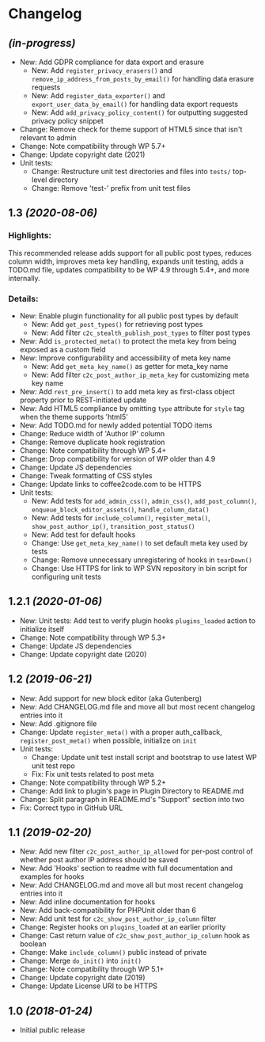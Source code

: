 # Changelog

## _(in-progress)_
* New: Add GDPR compliance for data export and erasure
  * New: Add `register_privacy_erasers()` and `remove_ip_address_from_posts_by_email()` for handling data erasure requests
  * New: Add `register_data_exporter()` and `export_user_data_by_email()` for handling data export requests
  * New: Add `add_privacy_policy_content()` for outputting suggested privacy policy snippet
* Change: Remove check for theme support of HTML5 since that isn't relevant to admin
* Change: Note compatibility through WP 5.7+
* Change: Update copyright date (2021)
* Unit tests:
    * Change: Restructure unit test directories and files into `tests/` top-level directory
    * Change: Remove 'test-' prefix from unit test files

## 1.3 _(2020-08-06)_

### Highlights:

This recommended release adds support for all public post types, reduces column width, improves meta key handling, expands unit testing, adds a TODO.md file, updates compatibility to be WP 4.9 through 5.4+, and more internally.

### Details:

* New: Enable plugin functionality for all public post types by default
    * New: Add `get_post_types()` for retrieving post types
    * New: Add filter `c2c_stealth_publish_post_types` to filter post types
* New: Add `is_protected_meta()` to protect the meta key from being exposed as a custom field
* New: Improve configurability and accessibility of meta key name
  * New: Add `get_meta_key_name()` as getter for meta_key name
  * New: Add filter `c2c_post_author_ip_meta_key` for customizing meta key name
* New: Add `rest_pre_insert()` to add meta key as first-class object property prior to REST-initiated update
* New: Add HTML5 compliance by omitting `type` attribute for `style` tag when the theme supports 'html5'
* New: Add TODO.md for newly added potential TODO items
* Change: Reduce width of 'Author IP' column
* Change: Remove duplicate hook registration
* Change: Note compatibility through WP 5.4+
* Change: Drop compatibility for version of WP older than 4.9
* Change: Update JS dependencies
* Change: Tweak formatting of CSS styles
* Change: Update links to coffee2code.com to be HTTPS
* Unit tests:
    * New: Add tests for `add_admin_css()`, `admin_css()`, `add_post_column()`, `enqueue_block_editor_assets()`, `handle_column_data()`
    * New: Add tests for `include_column()`, `register_meta()`, `show_post_author_ip()`, `transition_post_status()`
    * New: Add test for default hooks
    * Change: Use `get_meta_key_name()` to set default meta key used by tests
    * Change: Remove unnecessary unregistering of hooks in `tearDown()`
    * Change: Use HTTPS for link to WP SVN repository in bin script for configuring unit tests

## 1.2.1 _(2020-01-06)_
* New: Unit tests: Add test to verify plugin hooks `plugins_loaded` action to initialize itself
* Change: Note compatibility through WP 5.3+
* Change: Update JS dependencies
* Change: Update copyright date (2020)

## 1.2 _(2019-06-21)_
* New: Add support for new block editor (aka Gutenberg)
* New: Add CHANGELOG.md file and move all but most recent changelog entries into it
* New: Add .gitignore file
* Change: Update `register_meta()` with a proper auth_callback, `register_post_meta()` when possible, initialize on `init`
* Unit tests:
    * Change: Update unit test install script and bootstrap to use latest WP unit test repo
    * Fix: Fix unit tests related to post meta
* Change: Note compatibility through WP 5.2+
* Change: Add link to plugin's page in Plugin Directory to README.md
* Change: Split paragraph in README.md's "Support" section into two
* Fix: Correct typo in GitHub URL

## 1.1 _(2019-02-20)_
* New: Add new filter `c2c_post_author_ip_allowed` for per-post control of whether post author IP address should be saved
* New: Add 'Hooks' section to readme with full documentation and examples for hooks
* New: Add CHANGELOG.md and move all but most recent changelog entries into it
* New: Add inline documentation for hooks
* New: Add back-compatibility for PHPUnit older than 6
* New: Add unit test for `c2c_show_post_author_ip_column` filter
* Change: Register hooks on `plugins_loaded` at an earlier priority
* Change: Cast return value of `c2c_show_post_author_ip_column` hook as boolean
* Change: Make `include_column()` public instead of private
* Change: Merge `do_init()` into `init()`
* Change: Note compatibility through WP 5.1+
* Change: Update copyright date (2019)
* Change: Update License URI to be HTTPS

## 1.0 _(2018-01-24)_
* Initial public release
